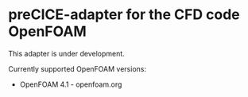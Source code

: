 # preCICE-adapter for the CFD code OpenFOAM

This adapter is under development.

Currently supported OpenFOAM versions:

* OpenFOAM 4.1 - openfoam.org
